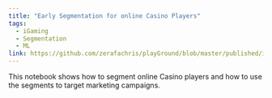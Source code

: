 ```yaml
---
title: "Early Segmentation for online Casino Players"
tags:
  - iGaming
  - Segmentation
  - ML
link: https://github.com/zerafachris/playGround/blob/master/published/iGamingAnalytics/readme.md
---
```


This notebook shows how to segment online Casino players and how to use the segments to target marketing campaigns.
